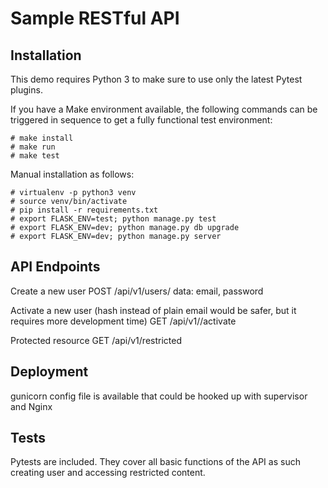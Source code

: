 Sample RESTful API
==================

Installation
------------

This demo requires Python 3 to make sure to use only the latest Pytest plugins.


If you have a Make environment available, the following commands can be triggered in sequence to get a fully functional test environment:

	# make install
	# make run
	# make test

Manual installation as follows:

	# virtualenv -p python3 venv
	# source venv/bin/activate
	# pip install -r requirements.txt
	# export FLASK_ENV=test; python manage.py test
	# export FLASK_ENV=dev; python manage.py db upgrade
	# export FLASK_ENV=dev; python manage.py server


API Endpoints
-------------

Create a new user
POST /api/v1/users/
data: email, password

Activate a new user (hash instead of plain email would be safer, but it requires more development time)
GET /api/v1/<email>/activate

Protected resource
GET /api/v1/restricted


Deployment
----------

gunicorn config file is available that could be hooked up with supervisor and Nginx


Tests
-----

Pytests are included. They cover all basic functions of the API as such creating user and accessing restricted content.
